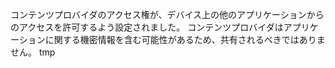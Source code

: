 
コンテンツプロバイダのアクセス権が、デバイス上の他のアプリケーションからのアクセスを許可するよう設定されました。
コンテンツプロバイダはアプリケーションに関する機密情報を含む可能性があるため、共有されるべきではありません。
tmp
